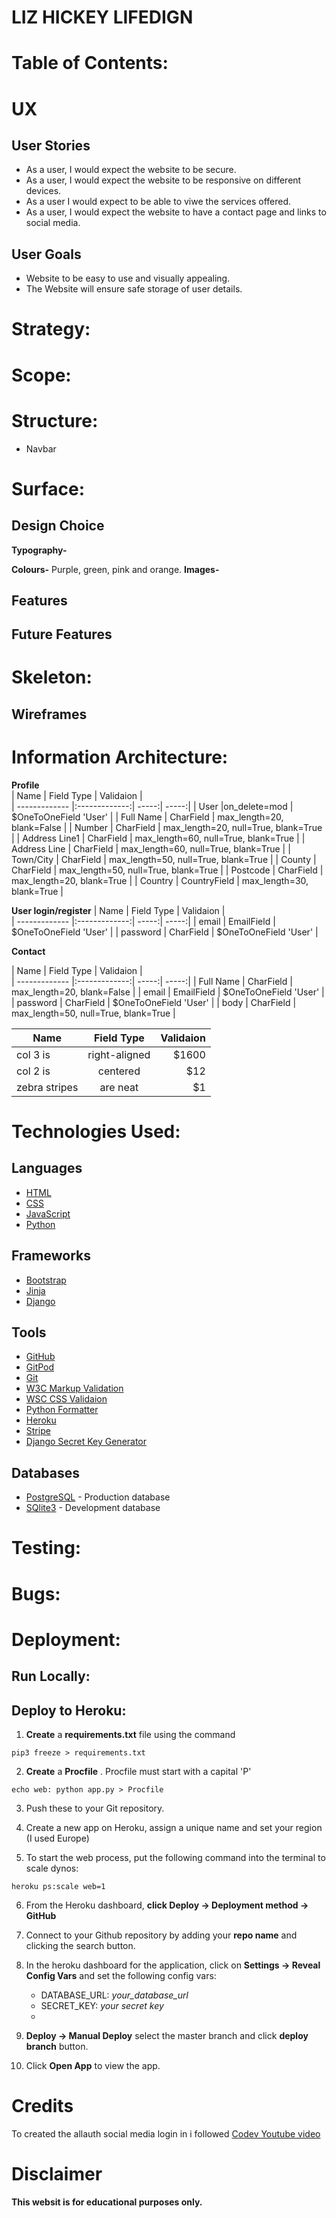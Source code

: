 # LIZ HICKEY LIFEDIGN

# Table of Contents:


# UX
## User Stories
* As a user, I would expect the website to be secure.
* As a user, I would expect the website to be responsive on different devices.
* As a user I would expect to be able to viwe the services offered.
* As a user, I would expect the website to have a contact page and links to social media.

## User Goals
* Website to be easy to use and visually appealing.
* The Website will ensure safe storage of user details.

# Strategy:

# Scope:

# Structure:

* Navbar

# Surface:
## Design Choice

**Typography-**

**Colours-**
Purple, green, pink and orange.
**Images-**

## Features

## Future Features

# Skeleton:
## Wireframes

# Information Architecture:
**Profile**     
| Name            | Field Type  |  Validaion |  
| ------------- |:-------------:| -----:| -----:|
| User     |on_delete=mod | $OneToOneField 'User' | 
| Full Name     | CharField      |  	max_length=20, blank=False  |
| Number    | CharField      |  max_length=20, null=True, blank=True  |
| Address Line1 |  CharField  |   max_length=60, null=True, blank=True |
| Address Line |  CharField   |   max_length=60, null=True, blank=True  |
| Town/City |   CharField   |  max_length=50, null=True, blank=True   |
| County |  CharField  |  max_length=50, null=True, blank=True   |
| Postcode |  CharField   |  max_length=20, blank=True   |
| Country |  CountryField    |  max_length=30, blank=True   |

**User login/register**
| Name            | Field Type  |  Validaion |  
| ------------- |:-------------:| -----:| -----:|
| email     | EmailField | $OneToOneField 'User' | 
| password     | CharField | $OneToOneField 'User' | 

**Contact**   

| Name            | Field Type  |  Validaion |  
| ------------- |:-------------:| -----:| -----:|
| Full Name     | CharField      |  	max_length=20, blank=False  |
| email     | EmailField | $OneToOneField 'User' | 
| password     | CharField | $OneToOneField 'User' | 
| body     | CharField | max_length=50, null=True, blank=True | 




| Name        | Field Type           | Validaion  |
| ------------- |:-------------:| -----:|
| col 3 is      | right-aligned | $1600 |
| col 2 is      | centered      |   $12 |
| zebra stripes | are neat      |    $1 |


# Technologies Used:
## Languages
* [HTML](https://developer.mozilla.org/en-US/docs/Web/HTML)
* [CSS](https://developer.mozilla.org/en-US/docs/Web/CSS)
* [JavaScript](https://www.javascript.com/)
* [Python](https://www.python.org/)

## Frameworks
* [Bootstrap](https://getbootstrap.com/docs/4.3/getting-started/introduction/)
* [Jinja](https://jinja.palletsprojects.com/en/2.11.x/)
* [Django](https://www.djangoproject.com/)


## Tools
* [GitHub](https://github.com/)
* [GitPod](https://www.gitpod.io/)
* [Git](https://git-scm.com/about)
* [W3C Markup Validation](https://validator.w3.org/)
* [WSC CSS Validaion](https://jigsaw.w3.org/css-validator/)
* [Python Formatter](https://pythoniter.appspot.com/)
* [Heroku](https://dashboard.heroku.com/apps)
* [Stripe](https://stripe.com/gb)
* [Django Secret Key Generator ](https://miniwebtool.com/django-secret-key-generator/)

## Databases
* [PostgreSQL](https://www.postgresql.org/) - Production database
* [SQlite3](https://www.sqlite.org/index.html) - Development database

# Testing:

# Bugs:


# Deployment:
## **Run Locally:**

## **Deploy to Heroku:**
1. **Create** a **requirements.txt** file using the command
```
pip3 freeze > requirements.txt
```

2. **Create** a **Procfile** . Procfile must start with a capital 'P'
```
echo web: python app.py > Procfile
```

3. Push these to your Git repository.

4. Create a new app on Heroku, assign a unique name and set your region (I used Europe)

5. To start the web process, put the following command into the terminal to scale dynos:
```
heroku ps:scale web=1
```

6. From the Heroku dashboard, **click Deploy -> Deployment method -> GitHub**

7. Connect to your Github repository by adding your **repo name** and clicking the search button.

8. In the heroku dashboard for the application, click on **Settings -> Reveal Config Vars** and set the following config vars:
    * DATABASE_URL: *your_database_url*
    * SECRET_KEY: *your secret key* 
    *

9. **Deploy -> Manual Deploy** select the master branch and click **deploy branch** button.

10. Click **Open App** to view the app.

# Credits
To created the allauth social media login in i followed [Codev Youtube video](https://www.youtube.com/watch?v=-TUEM2NCuVE)




# Disclaimer
**This websit is for educational purposes only.**

